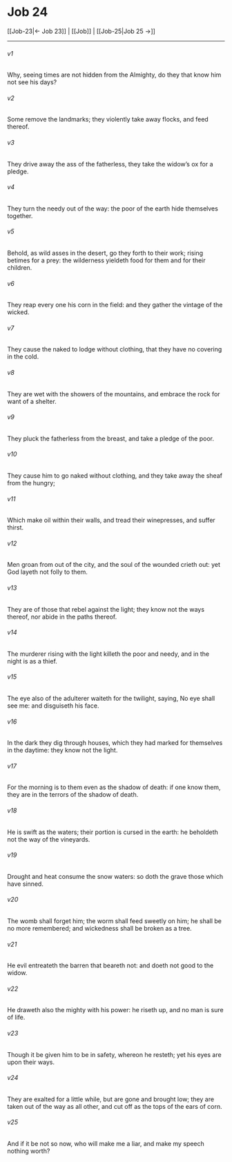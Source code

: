 # Job 24

[[Job-23|← Job 23]] | [[Job]] | [[Job-25|Job 25 →]]
***

###### v1
Why, seeing times are not hidden from the Almighty, do they that know him not see his days?
###### v2
Some remove the landmarks; they violently take away flocks, and feed thereof.
###### v3
They drive away the ass of the fatherless, they take the widow’s ox for a pledge.
###### v4
They turn the needy out of the way: the poor of the earth hide themselves together.
###### v5
Behold, as wild asses in the desert, go they forth to their work; rising betimes for a prey: the wilderness yieldeth food for them and for their children.
###### v6
They reap every one his corn in the field: and they gather the vintage of the wicked.
###### v7
They cause the naked to lodge without clothing, that they have no covering in the cold.
###### v8
They are wet with the showers of the mountains, and embrace the rock for want of a shelter.
###### v9
They pluck the fatherless from the breast, and take a pledge of the poor.
###### v10
They cause him to go naked without clothing, and they take away the sheaf from the hungry;
###### v11
Which make oil within their walls, and tread their winepresses, and suffer thirst.
###### v12
Men groan from out of the city, and the soul of the wounded crieth out: yet God layeth not folly to them.
###### v13
They are of those that rebel against the light; they know not the ways thereof, nor abide in the paths thereof.
###### v14
The murderer rising with the light killeth the poor and needy, and in the night is as a thief.
###### v15
The eye also of the adulterer waiteth for the twilight, saying, No eye shall see me: and disguiseth his face.
###### v16
In the dark they dig through houses, which they had marked for themselves in the daytime: they know not the light.
###### v17
For the morning is to them even as the shadow of death: if one know them, they are in the terrors of the shadow of death.
###### v18
He is swift as the waters; their portion is cursed in the earth: he beholdeth not the way of the vineyards.
###### v19
Drought and heat consume the snow waters: so doth the grave those which have sinned.
###### v20
The womb shall forget him; the worm shall feed sweetly on him; he shall be no more remembered; and wickedness shall be broken as a tree.
###### v21
He evil entreateth the barren that beareth not: and doeth not good to the widow.
###### v22
He draweth also the mighty with his power: he riseth up, and no man is sure of life.
###### v23
Though it be given him to be in safety, whereon he resteth; yet his eyes are upon their ways.
###### v24
They are exalted for a little while, but are gone and brought low; they are taken out of the way as all other, and cut off as the tops of the ears of corn.
###### v25
And if it be not so now, who will make me a liar, and make my speech nothing worth? 
